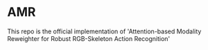 # AMR
This repo is the official implementation of 'Attention-based Modality Reweighter for Robust RGB-Skeleton Action Recognition'
